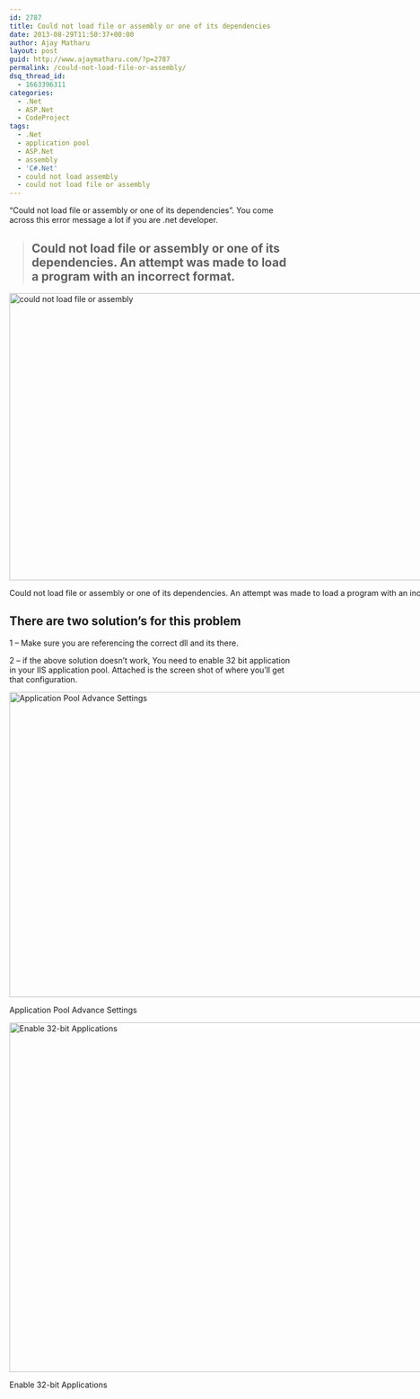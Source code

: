 ```yaml
---
id: 2787
title: Could not load file or assembly or one of its dependencies
date: 2013-08-29T11:50:37+00:00
author: Ajay Matharu
layout: post
guid: http://www.ajaymatharu.com/?p=2787
permalink: /could-not-load-file-or-assembly/
dsq_thread_id:
  - 1663396311
categories:
  - .Net
  - ASP.Net
  - CodeProject
tags:
  - .Net
  - application pool
  - ASP.Net
  - assembly
  - 'C#.Net'
  - could not load assembly
  - could not load file or assembly
---
```

&#8220;Could not load file or assembly or one of its dependencies&#8221;. You come across this error message a lot if you are .net developer.

> ## Could not load file or assembly or one of its dependencies. An attempt was made to load a program with an incorrect format.

<div id="attachment_2789" style="width: 1034px" class="wp-caption aligncenter">
  <a href="http://www.ajaymatharu.com/wp-content/uploads/2013/08/Could-not-load-file-or-assembly-or-one-of-its-dependencies.-An-attempt-was-made-to-load-a-program-with-an-incorrect-format.png"><img class="size-large wp-image-2789" alt="could not load file or assembly" src="http://www.ajaymatharu.com/wp-content/uploads/2013/08/Could-not-load-file-or-assembly-or-one-of-its-dependencies.-An-attempt-was-made-to-load-a-program-with-an-incorrect-format-1024x511.png" width="1024" height="511" /></a>
  
  <p class="wp-caption-text">
    Could not load file or assembly or one of its dependencies. An attempt was made to load a program with an incorrect format
  </p>
</div>

## There are two solution&#8217;s for this problem

1 &#8211; Make sure you are referencing the correct dll and its there.

2 &#8211; if the above solution doesn&#8217;t work, You need to enable 32 bit application in your IIS application pool. Attached is the screen shot of where you&#8217;ll get that configuration.

<div id="attachment_2790" style="width: 1034px" class="wp-caption aligncenter">
  <a href="http://www.ajaymatharu.com/wp-content/uploads/2013/08/IIS1.png"><img class="size-large wp-image-2790" alt="Application Pool Advance Settings" src="http://www.ajaymatharu.com/wp-content/uploads/2013/08/IIS1-1024x543.png" width="1024" height="543" srcset="http://www.ajaymatharu.com/wp-content/uploads/2013/08/IIS1-300x159.png 300w, http://www.ajaymatharu.com/wp-content/uploads/2013/08/IIS1-1024x543.png 1024w, http://www.ajaymatharu.com/wp-content/uploads/2013/08/IIS1.png 1442w" sizes="(max-width: 1024px) 100vw, 1024px" /></a>
  
  <p class="wp-caption-text">
    Application Pool Advance Settings
  </p>
</div>

<div id="attachment_2791" style="width: 1022px" class="wp-caption aligncenter">
  <a href="http://www.ajaymatharu.com/wp-content/uploads/2013/08/enable32bitapplication.png"><img class="size-full wp-image-2791" alt="Enable 32-bit Applications" src="http://www.ajaymatharu.com/wp-content/uploads/2013/08/enable32bitapplication.png" width="1012" height="622" srcset="http://www.ajaymatharu.com/wp-content/uploads/2013/08/enable32bitapplication-300x184.png 300w, http://www.ajaymatharu.com/wp-content/uploads/2013/08/enable32bitapplication.png 1012w" sizes="(max-width: 1012px) 100vw, 1012px" /></a>
  
  <p class="wp-caption-text">
    Enable 32-bit Applications
  </p>
</div>